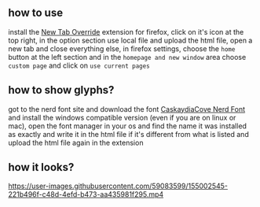 ## how to use
install the [New Tab Override](https://addons.mozilla.org/en-US/firefox/addon/new-tab-override/) extension for firefox, click on it's icon at the top right, in the option section use local file and upload the html file, open a new tab and close everything else, in firefox settings, choose the `home` button at the left section and in the `homepage and new window` area choose `custom page` and click on `use current pages`

## how to show glyphs?
got to the nerd font site and download the font [CaskaydiaCove Nerd Font](https://github.com/ryanoasis/nerd-fonts/releases/download/v2.1.0/CascadiaCode.zip) and install the windows compatible version (even if you are on linux or mac), open the font manager in your os and find the name it was installed as exactly and write it in the html file if it's different from what is listed and upload the html file again in the extension

## how it looks?

https://user-images.githubusercontent.com/59083599/155002545-221b496f-c48d-4efd-b473-aa435981f295.mp4
